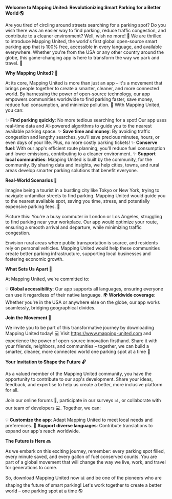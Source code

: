 **Welcome to Mapping United: Revolutionizing Smart Parking for a Better World 🌎**

Are you tired of circling around streets searching for a parking spot? Do you wish there was an easier way to find parking, reduce traffic congestion, and contribute to a cleaner environment? Well, wish no more! 🙌 We are thrilled to introduce Mapping United, the world's first global open-source smart parking app that is 100% free, accessible in every language, and available everywhere. Whether you're from the USA or any other country around the globe, this game-changing app is here to transform the way we park and travel. 🚀

**Why Mapping United? 🤔**

At its core, Mapping United is more than just an app – it's a movement that brings people together to create a smarter, cleaner, and more connected world. By harnessing the power of open-source technology, our app empowers communities worldwide to find parking faster, save money, reduce fuel consumption, and minimize pollution. 🌟 With Mapping United, you can:

✨ **Find parking quickly**: No more tedious searching for a spot! Our app uses real-time data and AI-powered algorithms to guide you to the nearest available parking space.
✨ **Save time and money**: By avoiding traffic congestion and lengthy searches, you'll save precious minutes, hours, or even days of your life. Plus, no more costly parking tickets!
✨ **Conserve fuel**: With our app's efficient route planning, you'll reduce fuel consumption and lower emissions, contributing to a cleaner environment.
✨ **Support local communities**: Mapping United is built by the community, for the community. By sharing data and insights, we help cities, towns, and rural areas develop smarter parking solutions that benefit everyone.

**Real-World Scenarios 🌆**

Imagine being a tourist in a bustling city like Tokyo or New York, trying to navigate unfamiliar streets to find parking. Mapping United would guide you to the nearest available spot, saving you time, stress, and potentially expensive parking fees. 🚗

Picture this: You're a busy commuter in London or Los Angeles, struggling to find parking near your workplace. Our app would optimize your route, ensuring a smooth arrival and departure, while minimizing traffic congestion.

Envision rural areas where public transportation is scarce, and residents rely on personal vehicles. Mapping United would help these communities create better parking infrastructure, supporting local businesses and fostering economic growth.

**What Sets Us Apart 🤝**

At Mapping United, we're committed to:

💡 **Global accessibility**: Our app supports all languages, ensuring everyone can use it regardless of their native language.
🌍 **Worldwide coverage**: Whether you're in the USA or anywhere else on the globe, our app works seamlessly, bridging geographical divides.

**Join the Movement 🚀**

We invite you to be part of this transformative journey by downloading Mapping United today! 💻 Visit https://www.mapping-united.com and experience the power of open-source innovation firsthand. Share it with your friends, neighbors, and communities – together, we can build a smarter, cleaner, more connected world one parking spot at a time 🌟

**Your Invitation to Shape the Future 🔓**

As a valued member of the Mapping United community, you have the opportunity to contribute to our app's development. Share your ideas, feedback, and expertise to help us create a better, more inclusive platform for all.

Join our online forums 🤝, participate in our surveys 📊, or collaborate with our team of developers 💻. Together, we can:

💡 **Customize the app**: Adapt Mapping United to meet local needs and preferences.
🌈 **Support diverse languages**: Contribute translations to expand our app's reach worldwide.

**The Future is Here 🔜**

As we embark on this exciting journey, remember: every parking spot filled, every minute saved, and every gallon of fuel conserved counts. You are part of a global movement that will change the way we live, work, and travel for generations to come.

So, download Mapping United now 📊 and be one of the pioneers who are shaping the future of smart parking! Let's work together to create a better world – one parking spot at a time 🌎